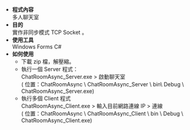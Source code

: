 * __程式內容__  
多人聊天室  
* __目的__  
實作非同步模式 TCP Socket 。
* __使用工具__  
Windows Forms C#
* __如何使用__  
    * 下載 zip 檔，解壓縮。
    * 執行一個 Server 程式：  
    ChatRoomAsync_Server.exe > 啟動聊天室   
( 位置：ChatRoomAsync \ ChatRoomAsync_Server \ bin\ Debug \ ChatRoomAsync_Server.exe)
    * 執行多個 Client 程式   
   ChatRoomAsync_Client.exe > 輸入目前網路連線 IP > 連線  
   ( 位置：ChatRoomAsync \ ChatRoomAsync_Client \ bin \ Debug \ ChatRoomAsync_Client.exe)
